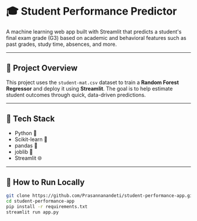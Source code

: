 # 🎓 Student Performance Predictor

A machine learning web app built with Streamlit that predicts a student's final exam grade (G3) based on academic and behavioral features such as past grades, study time, absences, and more.

---

## 📌 Project Overview

This project uses the `student-mat.csv` dataset to train a **Random Forest Regressor** and deploy it using **Streamlit**. The goal is to help estimate student outcomes through quick, data-driven predictions.

---

## 🔧 Tech Stack

- Python 🐍
- Scikit-learn 🤖
- pandas 🧮
- joblib 💾
- Streamlit 🌐

---

## 🚀 How to Run Locally

```bash
git clone https://github.com/Prasannanandeti/student-performance-app.git
cd student-performance-app
pip install -r requirements.txt
streamlit run app.py
